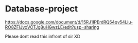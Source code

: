 # Database-project

https://docs.google.com/document/d/15RJ1IPErdRQ54qv54Liu-RO8ZFIJvxVOTJg8uHGwzLE/edit?usp=sharing

Please dont read this infront of sir XD 
